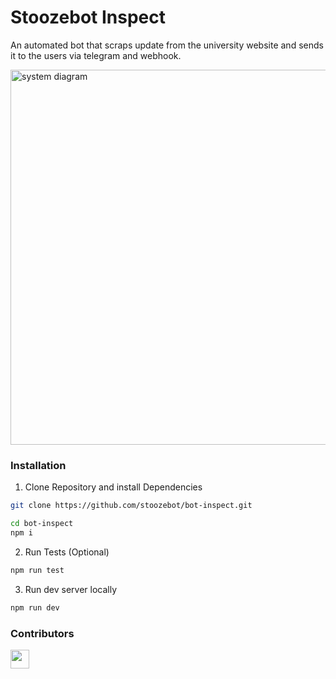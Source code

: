 # Stoozebot Inspect

An automated bot that scraps update from the university website and sends it to the users via telegram and webhook.

<img src="https://github.com/user-attachments/assets/8e807557-046e-459b-ba18-5123c57aea5a" alt="system diagram" width="600" />

### Installation

1. Clone Repository and install Dependencies

```sh
git clone https://github.com/stoozebot/bot-inspect.git
```

```sh
cd bot-inspect
npm i
```

2. Run Tests (Optional)

```sh
npm run test
```

3. Run dev server locally

```sh
npm run dev
```

### Contributors

<a href="https://github.com/stoozebot/bot-inspect/graphs/contributors"><img src="https://contrib.rocks/image?repo=stoozebot/bot-inspect" alt="" width="30" /></a>
